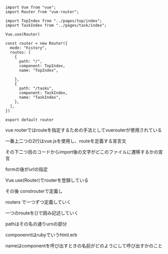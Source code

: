```
import Vue from "vue";
import Router from "vue-router";

import TopIndex from "../pages/top/index";
import TaskIndex from "../pages/task/index";

Vue.use(Router)

const router = new Router({
  mode: "history",
  routes: [
    {
      path: "/",
      component: TopIndex,
      name: "TopIndex",

    },
    {
      path: "/tasks",
      component: TaskIndex,
      name: "TaskIndex",
    },
  ],
})

export default router
```

vue routerではrouteを指定するための手法としてvuerouterが使用されている

一番上二つの2行はvue.jsを使用し、routeを定義する宣言文

その下二つ目のコードからimport後の文字がどこのファイルに遷移するかの宣言

formの後がurlの指定

Vue.use(Router)でrouterを登録している

その後 constrouterで定義し

routers で一つずつ定義していく

一つのrouteを{}で囲み記述していく

pathはその名の通りurnの部分

componenntはrubyでいうhtml.erb

nameはcomponentを呼び出すときの名前がどのようにして呼び出すかのこと

